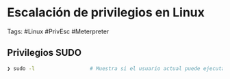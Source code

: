 # Escalación de privilegios en Linux

Tags: #Linux #PrivEsc #Meterpreter

## Privilegios SUDO

```bash 
❯ sudo -l                  # Muestra si el usuario actual puede ejecutar algun binario como 'root'
```